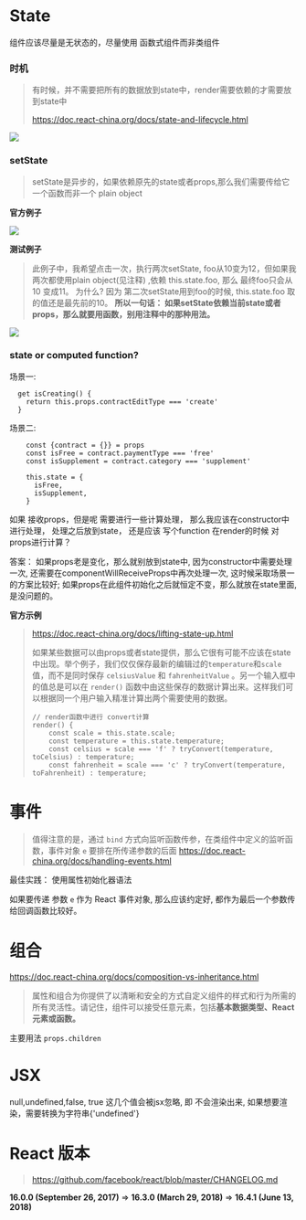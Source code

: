 # State

组件应该尽量是无状态的，尽量使用 函数式组件而非类组件

### 时机

>  有时候，并不需要把所有的数据放到state中，render需要依赖的才需要放到state中
>
> https://doc.react-china.org/docs/state-and-lifecycle.html

![](http://owbd0ue91.bkt.clouddn.com/31212.png)



### setState

> setState是异步的，如果依赖原先的state或者props,那么我们需要传给它一个函数而非一个 plain object

**官方例子**

![](http://owbd0ue91.bkt.clouddn.com/21ED618417E8BAB50B957EBCF2F5CA17.png)

**测试例子**

> 此例子中，我希望点击一次，执行两次setState, foo从10变为12，但如果我两次都使用plain object(见注释) ,依赖 this.state.foo, 那么 最终foo只会从10 变成11。 为什么? 因为 第二次setState用到foo的时候, this.state.foo 取的值还是最先前的10。 **所以一句话： 如果setState依赖当前state或者 props，那么就要用函数，别用注释中的那种用法。**

![](http://owbd0ue91.bkt.clouddn.com/foo121.png)



### state or computed function? 

场景一:

```
  get isCreating() {
    return this.props.contractEditType === 'create'
  }
```

场景二: 

```
    const {contract = {}} = props
    const isFree = contract.paymentType === 'free'
    const isSupplement = contract.category === 'supplement'

    this.state = {
      isFree,
      isSupplement,
    }
```



如果 接收props，但是呢 需要进行一些计算处理， 那么我应该在constructor中进行处理， 处理之后放到state， 还是应该 写个function 在render的时候 对props进行计算？

答案： 如果props老是变化，那么就别放到state中, 因为constructor中需要处理一次, 还需要在componentWillReceiveProps中再次处理一次, 这时候采取场景一的方案比较好;   如果props在此组件初始化之后就恒定不变，那么就放在state里面,是没问题的。

**官方示例**

> https://doc.react-china.org/docs/lifting-state-up.html
>
> 如果某些数据可以由props或者state提供，那么它很有可能不应该在state中出现。举个例子，我们仅仅保存最新的编辑过的`temperature`和`scale`值，而不是同时保存 `celsiusValue` 和 `fahrenheitValue` 。另一个输入框中的值总是可以在 `render()` 函数中由这些保存的数据计算出来。这样我们可以根据同一个用户输入精准计算出两个需要使用的数据。 
>
> ```
> // render函数中进行 convert计算
> render() {
>     const scale = this.state.scale;
>     const temperature = this.state.temperature;
>     const celsius = scale === 'f' ? tryConvert(temperature, toCelsius) : temperature;
>     const fahrenheit = scale === 'c' ? tryConvert(temperature, toFahrenheit) : temperature;
> ```

# 事件

> 值得注意的是，通过 `bind` 方式向监听函数传参，在类组件中定义的监听函数，事件对象 `e` 要排在所传递参数的后面  https://doc.react-china.org/docs/handling-events.html

最佳实践： 使用属性初始化器语法

如果要传递 参数 `e` 作为 React 事件对象, 那么应该约定好, 都作为最后一个参数传给回调函数比较好。



# 组合

https://doc.react-china.org/docs/composition-vs-inheritance.html

> 属性和组合为你提供了以清晰和安全的方式自定义组件的样式和行为所需的所有灵活性。请记住，组件可以接受任意元素，包括**基本数据类型、React 元素或函数。**

主要用法 `props.children`



# JSX

null,undefined,false, true  这几个值会被jsx忽略, 即 不会渲染出来, 如果想要渲染，需要转换为字符串{'undefined'}



# React 版本

> https://github.com/facebook/react/blob/master/CHANGELOG.md

**16.0.0 (September 26, 2017)** => **16.3.0 (March 29, 2018)** => **16.4.1 (June 13, 2018)**

